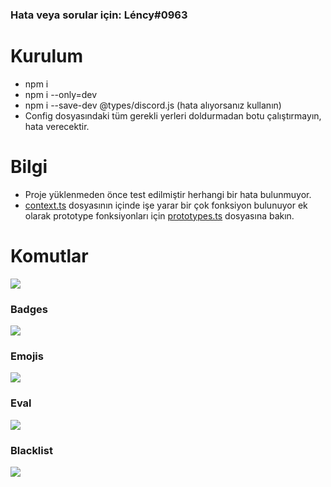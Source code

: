 ### Hata veya sorular için: Léncy#0963
# Kurulum
- npm i
- npm i --only=dev
- npm i --save-dev @types/discord.js (hata alıyorsanız kullanın)
- Config dosyasındaki tüm gerekli yerleri doldurmadan botu çalıştırmayın, hata verecektir.

# Bilgi
- Proje yüklenmeden önce test edilmiştir herhangi bir hata bulunmuyor.
- [context.ts](https://github.com/lencydev/typescript-discord-bot/blob/main/src/base/interfaces/context/context.ts) dosyasının içinde işe yarar bir çok fonksiyon bulunuyor ek olarak prototype fonksiyonları için [prototypes.ts](https://github.com/lencydev/typescript-discord-bot/blob/main/src/base/loaders/prototypes.ts) dosyasına bakın.

# Komutlar
![](https://lency.is-a.fail/5CiWgXlz2.png)
### Badges
![](https://lency.is-a.fail/5CiWKvoQm.gif)
### Emojis
![](https://lency.is-a.fail/5CiY1aWVj.gif)
### Eval
![](https://lency.is-a.fail/5CiYvxbeg.gif)
### Blacklist
![](https://lency.is-a.fail/5CiZ6SEwQ.gif)
